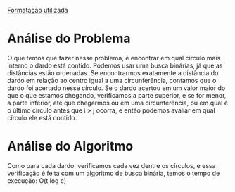 [Formatação utilizada](https://katex.org/docs/supported.html)
# Análise do Problema
O que temos que fazer nesse problema, é encontrar em qual círculo mais interno o dardo está contido. Podemos usar uma busca binárias, já que as distâncias estão ordenadas. 
Se encontrarmos exatamente a distância do dardo em relação ao centro igual a uma circunferência, contamos que o dardo foi acertado nesse círculo. Se o dardo acertou em um valor maior do que o que estamos chegando, verificamos a parte superior, e se for menor, a parte inferior, até que chegarmos ou em uma circunferência, ou em qual é o último círculo antes que i > j ocorra, e então podemos avaliar em qual círculo ele está contido. 

# Análise do Algoritmo
Como para cada dardo, verificamos cada vez dentre os círculos, e essa verificação é feita com um algoritmo de busca binária, temos o tempo de execução: O(t log c)